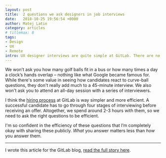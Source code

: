 ```yaml
---
layout: post
title:  2 questions we ask designers in job interviews
date:   2018-10-25 19:56:54 +0000
author: Matej Latin
category: articles
# titlemax: 8
tags:
- Design
- UX
- Remote
intro: UX designer interviews are quite simple at GitLab. There are no trick questions—but here are two 'basic' ones that tell us a lot about you.
---
```


We won’t ask you how many golf balls fit in a bus or how many times a day a clock’s hands overlap – nothing like what Google became famous for. While there's some value in seeing how candidates react to curve-ball questions, they don't really add much to a 45-minute interview. We also won't ask you to attend an all-day session with a series of interviewers.

I think the [hiring process](https://about.gitlab.com/job-families/engineering/ux-designer/#hiring-process) at GitLab is way simpler and more efficient. A successful candidate has to go through four stages of interviewing before receiving an offer. Altogether, we spend around 2-3 hours with them, so we need to ask the right questions to be efficient.

I'm so confident in the efficiency of these questions that I’m completely okay with sharing these publicly. *What* you answer matters less than *how* you answer them.



---
I wrote this article for the GitLab blog, [read the full story here](https://about.gitlab.com/2018/10/25/two-questions-we-ask-ux-designers-in-job-interviews/).